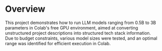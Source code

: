 # Overview
This project demonstrates how to run LLM models ranging from 0.5B to 3B parameters in Colab's free GPU environment, aimed at converting unstructured project descriptions into structured tech stack information. Due to budget constraints, various model sizes were tested, and an optimal range was identified for efficient execution in Colab.
